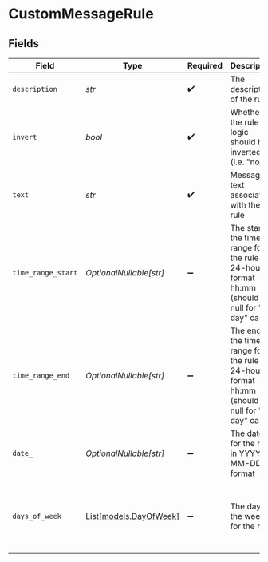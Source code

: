 # CustomMessageRule


## Fields

| Field                                                                                                 | Type                                                                                                  | Required                                                                                              | Description                                                                                           | Example                                                                                               |
| ----------------------------------------------------------------------------------------------------- | ----------------------------------------------------------------------------------------------------- | ----------------------------------------------------------------------------------------------------- | ----------------------------------------------------------------------------------------------------- | ----------------------------------------------------------------------------------------------------- |
| `description`                                                                                         | *str*                                                                                                 | :heavy_check_mark:                                                                                    | The description of the rule                                                                           |                                                                                                       |
| `invert`                                                                                              | *bool*                                                                                                | :heavy_check_mark:                                                                                    | Whether the rule logic should be inverted (i.e. "not")                                                |                                                                                                       |
| `text`                                                                                                | *str*                                                                                                 | :heavy_check_mark:                                                                                    | Message text associated with the rule                                                                 | Sorry, we're closed today                                                                             |
| `time_range_start`                                                                                    | *OptionalNullable[str]*                                                                               | :heavy_minus_sign:                                                                                    | The start of the time range for the rule in 24-hour format hh:mm (should be null for "all day" cases) | 09:00                                                                                                 |
| `time_range_end`                                                                                      | *OptionalNullable[str]*                                                                               | :heavy_minus_sign:                                                                                    | The end of the time range for the rule in 24-hour format hh:mm (should be null for "all day" cases)   | 17:00                                                                                                 |
| `date_`                                                                                               | *OptionalNullable[str]*                                                                               | :heavy_minus_sign:                                                                                    | The date for the rule in YYYY-MM-DD format                                                            | 2025-01-01                                                                                            |
| `days_of_week`                                                                                        | List[[models.DayOfWeek](../models/dayofweek.md)]                                                      | :heavy_minus_sign:                                                                                    | The days of the week for the rule                                                                     | [<br/>"mo",<br/>"tu",<br/>"we",<br/>"th",<br/>"fr"<br/>]                                              |